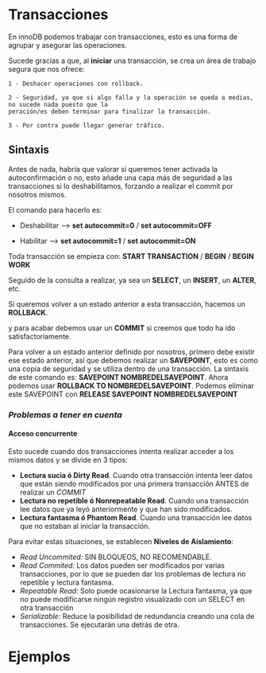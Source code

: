 # Transacciones
En innoDB podemos trabajar con transacciones, esto es una forma de agrupar y asegurar las operaciones. 

Sucede gracias a que, al **iniciar** una transacción, se crea un área de trabajo segura que nos ofrece:

    1 - Deshacer operaciones con rollback.
    
    2 - Seguridad, ya que si algo falla y la operación se queda a medias, no sucede nada puesto que la 
    peración/es deben terminar para finalizar la transacción.

    3 - Por contra puede llegar generar tráfico.

## Sintaxis

Antes de nada, habría que valorar si queremos tener activada la autoconfirmación o no, esto añade una capa más de seguridad a las transacciones si lo deshabilitamos, forzando a realizar el commit por nosotros mismos.


El comando para hacerlo es: 

- Deshabilitar --> **set autocommit=0** / **set autocommit=OFF**

- Habilitar --> **set autocommit=1** / **set autocommit=ON**

Toda transacción se empieza con: **START TRANSACTION** / **BEGIN** / **BEGIN WORK**

Seguido de la consulta a realizar, ya sea un **SELECT**, un **INSERT**, un **ALTER**, etc.

Si queremos volver a un estado anterior a esta transacción, hacemos un **ROLLBACK**.

y para acabar debemos usar un **COMMIT** si creemos que todo ha ido satisfactoriamente. 


Para volver a un estado anterior definido por nosotros, primero debe existir ese estado anterior, así que debemos realizar un **SAVEPOINT**, esto es como una copia de seguridad y se utiliza dentro de una transacción. La sintaxis de este comando es: **SAVEPOINT NOMBREDELSAVEPOINT**. Ahora podemos usar **ROLLBACK TO NOMBREDELSAVEPOINT**. Podemos eliminar este SAVEPOINT con **RELEASE SAVEPOINT NOMBREDELSAVEPOINT**

### *Problemas a tener en cuenta*

#### Acceso concurrente
Esto sucede cuando dos transacciones intenta realizar acceder a los mismos datos y se divide en 3 tipos:

- **Lectura sucia ó Dirty Read**. Cuando otra transacción intenta leer datos que están siendo modificados por una primera transacción ANTES de realizar un *COMMIT*
- **Lectura no repetible ó Nonrepeatable Read**. Cuando una transacción lee datos que ya leyó anteriormente y que han sido modificados.
- **Lectura fantasma ó Phantom Read**. Cuando una transacción lee datos que no estaban al iniciar la transacción.

Para evitar estas situaciones, se establecen **Niveles de Aislamiento**:

- *Read Uncommited:* SIN BLOQUEOS, NO RECOMENDABLE.
- *Read Commited:* Los datos pueden ser modificados por varias transacciones, por lo que se pueden dar los problemas de lectura no repetible y lectura fantasma. 
- *Repeatable Read:* Solo puede ocasionarse la Lectura fantasma, ya que no puede modificarse ningún registro visualizado con un SELECT en otra transacción
- *Serializable:* Reduce la posibilidad de redundancia creando una cola de transacciones. Se ejecutarán una detrás de otra.




# Ejemplos

